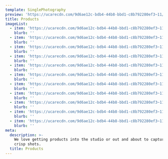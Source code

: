 ```yaml
---
template: SinglePhotography
preview: 'https://ucarecdn.com/9d6ae12c-bdb4-44b8-bbd1-c8b792280ef3~11/nth/0/'
title: Products
imageList:
  - item: 'https://ucarecdn.com/9d6ae12c-bdb4-44b8-bbd1-c8b792280ef3~11/nth/0/'
    blurb: ''
  - item: 'https://ucarecdn.com/9d6ae12c-bdb4-44b8-bbd1-c8b792280ef3~11/nth/1/'
    blurb: ''
  - item: 'https://ucarecdn.com/9d6ae12c-bdb4-44b8-bbd1-c8b792280ef3~11/nth/2/'
    blurb: ''
  - item: 'https://ucarecdn.com/9d6ae12c-bdb4-44b8-bbd1-c8b792280ef3~11/nth/3/'
    blurb: ''
  - item: 'https://ucarecdn.com/9d6ae12c-bdb4-44b8-bbd1-c8b792280ef3~11/nth/4/'
    blurb: ''
  - item: 'https://ucarecdn.com/9d6ae12c-bdb4-44b8-bbd1-c8b792280ef3~11/nth/5/'
    blurb: ''
  - item: 'https://ucarecdn.com/9d6ae12c-bdb4-44b8-bbd1-c8b792280ef3~11/nth/6/'
    blurb: ''
  - item: 'https://ucarecdn.com/9d6ae12c-bdb4-44b8-bbd1-c8b792280ef3~11/nth/7/'
    blurb: ''
  - item: 'https://ucarecdn.com/9d6ae12c-bdb4-44b8-bbd1-c8b792280ef3~11/nth/8/'
    blurb: ''
  - item: 'https://ucarecdn.com/9d6ae12c-bdb4-44b8-bbd1-c8b792280ef3~11/nth/9/'
    blurb: ''
  - item: 'https://ucarecdn.com/9d6ae12c-bdb4-44b8-bbd1-c8b792280ef3~11/nth/10/'
    blurb: ''
meta:
  description: >-
    We love getting products into the studio or out and about to capture some
    crisp shots.
  title: Products
---
```

